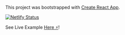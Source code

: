 This project was bootstrapped with [Create React App](https://github.com/facebook/create-react-app).

[![Netlify Status](https://api.netlify.com/api/v1/badges/eb5992cc-7680-47f5-b450-4fd8de1eae5a/deploy-status)](https://app.netlify.com/sites/todos-with-react-typescript/deploys)

See Live Example [Here ⚡️](https://todos-with-react-typescript.netlify.app/)!
